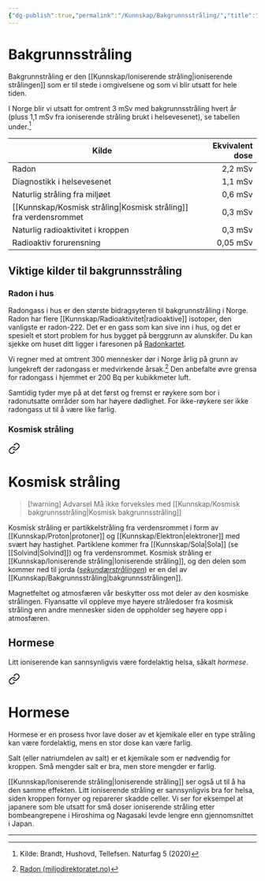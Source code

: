 ```yaml
---
{"dg-publish":true,"permalink":"/Kunnskap/Bakgrunnsstråling/","title":"Bakgrunnsstråling","tags":["naturfag","fysikk"]}
---
```



# Bakgrunnsstråling
Bakgrunnstråling er den [[Kunnskap/Ioniserende stråling\|ioniserende strålingen]] som er til stede i omgivelsene og som vi blir utsatt for hele tiden.

I Norge blir vi utsatt for omtrent 3 mSv med bakgrunnsstråling hvert år (pluss 1,1 mSv fra ioniserende stråling brukt i helsevesenet), se tabellen under.[^1]

| Kilde                                  | Ekvivalent dose |
| -------------------------------------- | ---------------:|
| Radon                                  |         2,2 mSv |
| Diagnostikk i helsevesenet             |         1,1 mSv |
| Naturlig stråling fra miljøet          |         0,6 mSv |
| [[Kunnskap/Kosmisk stråling\|Kosmisk stråling]] fra verdensrommet |         0,3 mSv |
| Naturlig radioaktivitet i kroppen      |         0,3 mSv |
| Radioaktiv forurensning                |        0,05 mSv |

<style> .container {font-family: sans-serif; text-align: center;} .button-wrapper button {z-index: 1;height: 40px; width: 100px; margin: 10px;padding: 5px;} .excalidraw .App-menu_top .buttonList { display: flex;} .excalidraw-wrapper { height: 800px; margin: 50px; position: relative;} :root[dir="ltr"] .excalidraw .layer-ui__wrapper .zen-mode-transition.App-menu_bottom--transition-left {transform: none;} </style><script src="https://cdn.jsdelivr.net/npm/react@17/umd/react.production.min.js"></script><script src="https://cdn.jsdelivr.net/npm/react-dom@17/umd/react-dom.production.min.js"></script><script type="text/javascript" src="https://cdn.jsdelivr.net/npm/@excalidraw/excalidraw@0/dist/excalidraw.production.min.js"></script><div id="bakgrunnsstrålingexcalidraw.md1"></div><script>(function(){const InitialData={"type":"excalidraw","version":2,"source":"https://excalidraw.com","elements":[{"type":"rectangle","version":1,"versionNonce":0,"isDeleted":false,"id":"A36_IMyQWawsR10-HsVUn","fillStyle":"hachure","strokeWidth":1,"strokeStyle":"solid","roughness":1,"opacity":100,"angle":0,"x":-102.53228211591161,"y":-130.3521615819734,"strokeColor":"#000000","backgroundColor":"#7950f2","width":32,"height":256,"seed":837056657,"groupIds":["Vd2J7UOU0T50ZPncQFb45"],"roundness":null,"boundElements":[],"updated":1675176945077,"link":null,"locked":false},{"type":"rectangle","version":1,"versionNonce":0,"isDeleted":false,"id":"-ziJfhhL0D9ihgd1EXBOD","fillStyle":"hachure","strokeWidth":1,"strokeStyle":"solid","roughness":1,"opacity":100,"angle":0,"x":-58.53228211591161,"y":-2.352161581973405,"strokeColor":"#000000","backgroundColor":"#7950f2","width":32,"height":128,"seed":657052927,"groupIds":["Vd2J7UOU0T50ZPncQFb45"],"roundness":null,"boundElements":[],"updated":1675176945077,"link":null,"locked":false},{"type":"rectangle","version":1,"versionNonce":0,"isDeleted":false,"id":"sOILHSAdOGMNyXMx5RB_U","fillStyle":"hachure","strokeWidth":1,"strokeStyle":"solid","roughness":1,"opacity":100,"angle":0,"x":-14.532282115911613,"y":55.82965659984478,"strokeColor":"#000000","backgroundColor":"#7950f2","width":32,"height":69.81818181818181,"seed":415841905,"groupIds":["Vd2J7UOU0T50ZPncQFb45"],"roundness":null,"boundElements":[],"updated":1675176945077,"link":null,"locked":false},{"type":"rectangle","version":1,"versionNonce":0,"isDeleted":false,"id":"pR6PmnsaWLyc1ovQjbiQI","fillStyle":"hachure","strokeWidth":1,"strokeStyle":"solid","roughness":1,"opacity":100,"angle":0,"x":29.467717884088387,"y":90.73874750893569,"strokeColor":"#000000","backgroundColor":"#7950f2","width":32,"height":34.90909090909091,"seed":574938399,"groupIds":["Vd2J7UOU0T50ZPncQFb45"],"roundness":null,"boundElements":[],"updated":1675176945077,"link":null,"locked":false},{"type":"rectangle","version":1,"versionNonce":0,"isDeleted":false,"id":"8XDIDiZrdJQYQkx6sQqLM","fillStyle":"hachure","strokeWidth":1,"strokeStyle":"solid","roughness":1,"opacity":100,"angle":0,"x":73.46771788408839,"y":90.73874750893569,"strokeColor":"#000000","backgroundColor":"#7950f2","width":32,"height":34.90909090909091,"seed":920275025,"groupIds":["Vd2J7UOU0T50ZPncQFb45"],"roundness":null,"boundElements":[],"updated":1675176945077,"link":null,"locked":false},{"type":"rectangle","version":1,"versionNonce":0,"isDeleted":false,"id":"b-0-lE9WhL95NhFms5Guj","fillStyle":"hachure","strokeWidth":1,"strokeStyle":"solid","roughness":1,"opacity":100,"angle":0,"x":117.46771788408839,"y":119.82965659984478,"strokeColor":"#000000","backgroundColor":"#7950f2","width":32,"height":5.818181818181818,"seed":1896472895,"groupIds":["Vd2J7UOU0T50ZPncQFb45"],"roundness":null,"boundElements":[],"updated":1675176945077,"link":null,"locked":false},{"type":"text","version":270,"versionNonce":2047526353,"isDeleted":false,"id":"lHvDWqZT","fillStyle":"hachure","strokeWidth":1,"strokeStyle":"solid","roughness":1,"opacity":100,"angle":4.71238898038469,"x":-285.2492010612241,"y":-4.18159883783278,"strokeColor":"#000000","backgroundColor":"#7950f2","width":219,"height":25,"seed":1710167601,"groupIds":["Vd2J7UOU0T50ZPncQFb45"],"roundness":null,"boundElements":[],"updated":1675176961635,"link":null,"locked":false,"fontSize":20,"fontFamily":1,"text":"Ekvivalent dose [mSv]","rawText":"Ekvivalent dose [mSv]","baseline":18,"textAlign":"center","verticalAlign":"middle","containerId":null,"originalText":"Ekvivalent dose [mSv]"},{"type":"text","version":1,"versionNonce":0,"isDeleted":false,"id":"22OgRWry","fillStyle":"hachure","strokeWidth":1,"strokeStyle":"solid","roughness":1,"opacity":100,"angle":5.87,"x":-114.53228211591161,"y":143.6478384180266,"strokeColor":"#000000","backgroundColor":"#7950f2","width":48,"height":20,"seed":81355103,"groupIds":["Vd2J7UOU0T50ZPncQFb45"],"roundness":null,"boundElements":[],"updated":1675176945077,"link":null,"locked":false,"fontSize":16,"fontFamily":1,"text":"Radon","rawText":"Radon","baseline":14,"textAlign":"center","verticalAlign":"top","containerId":null,"originalText":"Radon"},{"type":"text","version":1,"versionNonce":0,"isDeleted":false,"id":"8zKFj7ty","fillStyle":"hachure","strokeWidth":1,"strokeStyle":"solid","roughness":1,"opacity":100,"angle":5.87,"x":-75.03228211591161,"y":143.6478384180266,"strokeColor":"#000000","backgroundColor":"#7950f2","width":57,"height":20,"seed":1492068369,"groupIds":["Vd2J7UOU0T50ZPncQFb45"],"roundness":null,"boundElements":[],"updated":1675176945077,"link":null,"locked":false,"fontSize":16,"fontFamily":1,"text":"Diagn...","rawText":"Diagn...","baseline":14,"textAlign":"center","verticalAlign":"top","containerId":null,"originalText":"Diagn..."},{"type":"text","version":1,"versionNonce":0,"isDeleted":false,"id":"ksuV5MFl","fillStyle":"hachure","strokeWidth":1,"strokeStyle":"solid","roughness":1,"opacity":100,"angle":5.87,"x":-32.53228211591161,"y":143.6478384180266,"strokeColor":"#000000","backgroundColor":"#7950f2","width":60,"height":20,"seed":1325653375,"groupIds":["Vd2J7UOU0T50ZPncQFb45"],"roundness":null,"boundElements":[],"updated":1675176945077,"link":null,"locked":false,"fontSize":16,"fontFamily":1,"text":"Natur...","rawText":"Natur...","baseline":14,"textAlign":"center","verticalAlign":"top","containerId":null,"originalText":"Natur..."},{"type":"text","version":1,"versionNonce":0,"isDeleted":false,"id":"h6DJpfXX","fillStyle":"hachure","strokeWidth":1,"strokeStyle":"solid","roughness":1,"opacity":100,"angle":5.87,"x":11.467717884088387,"y":143.6478384180266,"strokeColor":"#000000","backgroundColor":"#7950f2","width":60,"height":20,"seed":2043805169,"groupIds":["Vd2J7UOU0T50ZPncQFb45"],"roundness":null,"boundElements":[],"updated":1675176945077,"link":null,"locked":false,"fontSize":16,"fontFamily":1,"text":"Natur...","rawText":"Natur...","baseline":14,"textAlign":"center","verticalAlign":"top","containerId":null,"originalText":"Natur..."},{"type":"text","version":1,"versionNonce":0,"isDeleted":false,"id":"9eYa1rOL","fillStyle":"hachure","strokeWidth":1,"strokeStyle":"solid","roughness":1,"opacity":100,"angle":5.87,"x":57.96771788408839,"y":143.6478384180266,"strokeColor":"#000000","backgroundColor":"#7950f2","width":55,"height":20,"seed":1120523679,"groupIds":["Vd2J7UOU0T50ZPncQFb45"],"roundness":null,"boundElements":[],"updated":1675176945077,"link":null,"locked":false,"fontSize":16,"fontFamily":1,"text":"Kosmi...","rawText":"Kosmi...","baseline":14,"textAlign":"center","verticalAlign":"top","containerId":null,"originalText":"Kosmi..."},{"type":"text","version":1,"versionNonce":0,"isDeleted":false,"id":"SLg24GcV","fillStyle":"hachure","strokeWidth":1,"strokeStyle":"solid","roughness":1,"opacity":100,"angle":5.87,"x":100.96771788408839,"y":143.6478384180266,"strokeColor":"#000000","backgroundColor":"#7950f2","width":57,"height":20,"seed":127866833,"groupIds":["Vd2J7UOU0T50ZPncQFb45"],"roundness":null,"boundElements":[],"updated":1675176945077,"link":null,"locked":false,"fontSize":16,"fontFamily":1,"text":"Radio...","rawText":"Radio...","baseline":14,"textAlign":"center","verticalAlign":"top","containerId":null,"originalText":"Radio..."},{"type":"text","version":1,"versionNonce":0,"isDeleted":false,"id":"36D5idA5","fillStyle":"hachure","strokeWidth":1,"strokeStyle":"solid","roughness":1,"opacity":100,"angle":0,"x":-141.5322821159116,"y":113.1478384180266,"strokeColor":"#000000","backgroundColor":"#7950f2","width":15,"height":25,"seed":391891391,"groupIds":["Vd2J7UOU0T50ZPncQFb45"],"roundness":null,"boundElements":[],"updated":1675176945077,"link":null,"locked":false,"fontSize":20,"fontFamily":1,"text":"0","rawText":"0","baseline":18,"textAlign":"right","verticalAlign":"middle","containerId":null,"originalText":"0"},{"type":"text","version":1,"versionNonce":0,"isDeleted":false,"id":"Qdhqw9hY","fillStyle":"hachure","strokeWidth":1,"strokeStyle":"solid","roughness":1,"opacity":100,"angle":0,"x":-161.5322821159116,"y":-143.3521615819734,"strokeColor":"#000000","backgroundColor":"#7950f2","width":35,"height":25,"seed":1953363377,"groupIds":["Vd2J7UOU0T50ZPncQFb45"],"roundness":null,"boundElements":[],"updated":1675176945077,"link":null,"locked":false,"fontSize":20,"fontFamily":1,"text":"2,2","rawText":"2,2","baseline":18,"textAlign":"right","verticalAlign":"middle","containerId":null,"originalText":"2,2"},{"type":"line","version":1,"versionNonce":0,"isDeleted":false,"id":"v-ZtJafT0x-pvC4yoknpL","fillStyle":"hachure","strokeWidth":1,"strokeStyle":"solid","roughness":1,"opacity":100,"angle":0,"x":-114.53228211591161,"y":137.6478384180266,"strokeColor":"#000000","backgroundColor":"#7950f2","width":276,"height":0,"seed":1239038431,"groupIds":["Vd2J7UOU0T50ZPncQFb45"],"roundness":null,"boundElements":[],"updated":1675176945077,"link":null,"locked":false,"startBinding":null,"endBinding":null,"lastCommittedPoint":null,"startArrowhead":null,"endArrowhead":null,"points":[[0,0],[276,0]]},{"type":"line","version":1,"versionNonce":0,"isDeleted":false,"id":"UUNT0r_pd6F_e_y_QhqXS","fillStyle":"hachure","strokeWidth":1,"strokeStyle":"solid","roughness":1,"opacity":100,"angle":0,"x":-114.53228211591161,"y":137.6478384180266,"strokeColor":"#000000","backgroundColor":"#7950f2","width":0,"height":280,"seed":57022353,"groupIds":["Vd2J7UOU0T50ZPncQFb45"],"roundness":null,"boundElements":[],"updated":1675176945077,"link":null,"locked":false,"startBinding":null,"endBinding":null,"lastCommittedPoint":null,"startArrowhead":null,"endArrowhead":null,"points":[[0,0],[0,-280]]},{"type":"line","version":1,"versionNonce":0,"isDeleted":false,"id":"Z3FzNxKmUe4mVXIHcXDLC","fillStyle":"hachure","strokeWidth":1,"strokeStyle":"dotted","roughness":1,"opacity":50,"angle":0,"x":-114.53228211591161,"y":-130.3521615819734,"strokeColor":"#000000","backgroundColor":"#7950f2","width":276,"height":0,"seed":1599448575,"groupIds":["Vd2J7UOU0T50ZPncQFb45"],"roundness":null,"boundElements":[],"updated":1675176945077,"link":null,"locked":false,"startBinding":null,"endBinding":null,"lastCommittedPoint":null,"startArrowhead":null,"endArrowhead":null,"points":[[0,0],[276,0]]},{"type":"text","version":308,"versionNonce":200309343,"isDeleted":false,"id":"ugDgZrxQ","fillStyle":"hachure","strokeWidth":1,"strokeStyle":"solid","roughness":1,"opacity":100,"angle":0,"x":-201.643798828125,"y":-231.47732543945312,"strokeColor":"#000000","backgroundColor":"transparent","width":398,"height":74,"seed":254946271,"groupIds":[],"roundness":null,"boundElements":[],"updated":1675177503174,"link":"[[Kunnskap/Bakgrunnsstråling\|bakgrunnsstråling]]","locked":false,"fontSize":28,"fontFamily":1,"text":"📍Gjennomsnittlig årlig \n[[Kunnskap/Bakgrunnsstråling\|bakgrunnsstråling]] i Norge","rawText":"Gjennomsnittlig årlig \n[[Kunnskap/Bakgrunnsstråling\|bakgrunnsstråling]] i Norge","baseline":64,"textAlign":"center","verticalAlign":"top","containerId":null,"originalText":"📍Gjennomsnittlig årlig \n[[Kunnskap/Bakgrunnsstråling\|bakgrunnsstråling]] i Norge"}],"appState":{"theme":"light","viewBackgroundColor":"#ffffff","currentItemStrokeColor":"#000000","currentItemBackgroundColor":"transparent","currentItemFillStyle":"hachure","currentItemStrokeWidth":1,"currentItemStrokeStyle":"solid","currentItemRoughness":1,"currentItemOpacity":100,"currentItemFontFamily":1,"currentItemFontSize":28,"currentItemTextAlign":"center","currentItemStartArrowhead":null,"currentItemEndArrowhead":"arrow","scrollX":396.0208740234375,"scrollY":600.5127314648727,"zoom":{"value":2},"currentItemRoundness":"round","gridSize":null,"colorPalette":{},"previousGridSize":null},"files":{}};InitialData.scrollToContent=true;App=()=>{const e=React.useRef(null),t=React.useRef(null),[n,i]=React.useState({width:void 0,height:void 0});return React.useEffect(()=>{i({width:t.current.getBoundingClientRect().width,height:t.current.getBoundingClientRect().height});const e=()=>{i({width:t.current.getBoundingClientRect().width,height:t.current.getBoundingClientRect().height})};return window.addEventListener("resize",e),()=>window.removeEventListener("resize",e)},[t]),React.createElement(React.Fragment,null,React.createElement("div",{className:"excalidraw-wrapper",ref:t},React.createElement(ExcalidrawLib.Excalidraw,{ref:e,width:n.width,height:n.height,initialData:InitialData,viewModeEnabled:!0,zenModeEnabled:!0,gridModeEnabled:!1})))},excalidrawWrapper=document.getElementById("bakgrunnsstrålingexcalidraw.md1");ReactDOM.render(React.createElement(App),excalidrawWrapper);})();</script>

## Viktige kilder til bakgrunnsstråling

### Radon i hus
Radongass i hus er den største bidragsyteren til bakgrunnstråling i Norge. Radon har flere [[Kunnskap/Radioaktivitet\|radioaktive]] isotoper, den vanligste er radon-222. Det er en gass som kan sive inn i hus, og det er spesielt et stort problem for hus bygget på berggrunn av alunskifer. Du kan sjekke om huset ditt ligger i faresonen på [Radonkartet](https://dsa.no/radon/nasjonalt-aktsomhetskart-for-radon). 

Vi regner med at omtrent 300 mennesker dør i Norge årlig på grunn av lungekreft der radongass er medvirkende årsak.[^2] Den anbefalte øvre grensa for radongass i hjemmet er 200 Bq per kubikkmeter luft.

Samtidig tyder mye på at det først og fremst er røykere som bor i radonutsatte områder som har høyere dødlighet. For ikke-røykere ser ikke radongass ut til å være like farlig. 

### Kosmisk stråling

<div class="transclusion internal-embed is-loaded"><a class="markdown-embed-link" href="/kunnskap/kosmisk-straling/" aria-label="Open link"><svg xmlns="http://www.w3.org/2000/svg" width="24" height="24" viewBox="0 0 24 24" fill="none" stroke="currentColor" stroke-width="2" stroke-linecap="round" stroke-linejoin="round" class="svg-icon lucide-link"><path d="M10 13a5 5 0 0 0 7.54.54l3-3a5 5 0 0 0-7.07-7.07l-1.72 1.71"></path><path d="M14 11a5 5 0 0 0-7.54-.54l-3 3a5 5 0 0 0 7.07 7.07l1.71-1.71"></path></svg></a><div class="markdown-embed">





# Kosmisk stråling
>[!warning] Advarsel
>Må ikke forveksles med [[Kunnskap/Kosmisk bakgrunnsstråling\|Kosmisk bakgrunnsstråling]]

Kosmisk stråling er partikkelstråling fra verdensrommet i form av [[Kunnskap/Proton\|protoner]] og [[Kunnskap/Elektron\|elektroner]] med svært høy hastighet. Partiklene kommer fra [[Kunnskap/Sola\|Sola]] (se [[Solvind\|Solvind]]) og fra verdensrommet. Kosmisk stråling er [[Kunnskap/Ioniserende stråling\|Ioniserende stråling]], og den delen som kommer ned til jorda ([*sekundærstrålingen*](https://snl.no/kosmisk_str%C3%A5ling#-Sekund%C3%A6rstr%C3%A5ling)) er en del av [[Kunnskap/Bakgrunnsstråling\|bakgrunnsstrålingen]].

Magnetfeltet og atmosfæren vår beskytter oss mot deler av den kosmiske strålingen. Flyansatte vil oppleve mye høyere stråledoser fra kosmisk stråling enn andre mennesker siden de oppholder seg høyere opp i atmosfæren.


</div></div>


## Hormese
Litt ioniserende kan sannsynligvis være fordelaktig helsa, såkalt *hormese*.

<div class="transclusion internal-embed is-loaded"><a class="markdown-embed-link" href="/kunnskap/hormese/" aria-label="Open link"><svg xmlns="http://www.w3.org/2000/svg" width="24" height="24" viewBox="0 0 24 24" fill="none" stroke="currentColor" stroke-width="2" stroke-linecap="round" stroke-linejoin="round" class="svg-icon lucide-link"><path d="M10 13a5 5 0 0 0 7.54.54l3-3a5 5 0 0 0-7.07-7.07l-1.72 1.71"></path><path d="M14 11a5 5 0 0 0-7.54-.54l-3 3a5 5 0 0 0 7.07 7.07l1.71-1.71"></path></svg></a><div class="markdown-embed">





# Hormese
Hormese er en prosess hvor lave doser av et kjemikale eller en type stråling kan være fordelaktig, mens en stor dose kan være farlig. 

Salt (eller natriumdelen av salt) er et kjemikale som er nødvendig for kroppen. Små mengder salt er bra, men store mengder er farlig.

[[Kunnskap/Ioniserende stråling\|Ioniserende stråling]] ser også ut til å ha den samme effekten. Litt ioniserende stråling er sannsynligvis bra for helsa, siden kroppen fornyer og reparerer skadde celler. Vi ser for eksempel at japanere som ble utsatt for små doser ioniserende stråling etter bombeangrepene i Hiroshima og Nagasaki levde lengre enn gjennomsnittet i Japan.


</div></div>


---

[^1]: Kilde: Brandt, Hushovd, Tellefsen. Naturfag 5 (2020)
[^2]:[Radon (miljodirektoratet.no)](https://miljostatus.miljodirektoratet.no/tema/straling/radon/)

